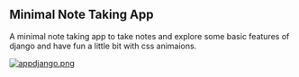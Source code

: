 ## Minimal Note Taking App
A minimal note taking app to take notes and explore some basic features of django and have fun a little bit with css animaions.

[![appdjango.png](https://i.postimg.cc/Y9RghtyL/appdjango.png)]()

